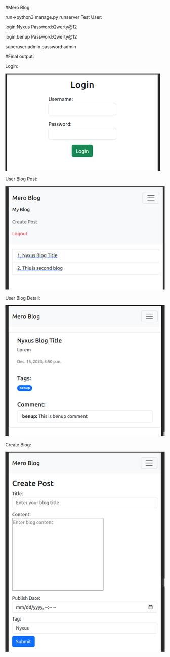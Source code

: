 #Mero Blog

run->python3 manage.py runserver
Test User:

login:Nyxus Password:Qwerty@12

login:benup Password:Qwerty@12

superuser:admin password:admin

#Final output:

Login:

![Image Description](output/login.png)

User Blog Post:

![Image Description](output/blog_list.png)

User Blog Detail:

![Image Description](output/detail.png)

Create Blog:

![Image Description](output/create.png)